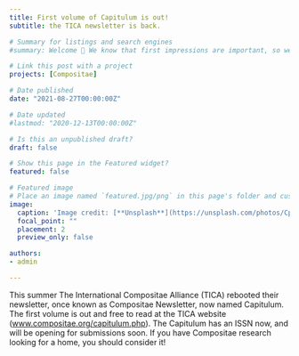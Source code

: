 ```yaml
---
title: First volume of Capitulum is out!
subtitle: the TICA newsletter is back.

# Summary for listings and search engines
#summary: Welcome 👋 We know that first impressions are important, so we've populated your new site with some initial content to help you get familiar with everything in no time.

# Link this post with a project
projects: [Compositae]

# Date published
date: "2021-08-27T00:00:00Z"

# Date updated
#lastmod: "2020-12-13T00:00:00Z"

# Is this an unpublished draft?
draft: false

# Show this page in the Featured widget?
featured: false

# Featured image
# Place an image named `featured.jpg/png` in this page's folder and customize its options here.
image:
  caption: 'Image credit: [**Unsplash**](https://unsplash.com/photos/CpkOjOcXdUY)'
  focal_point: ""
  placement: 2
  preview_only: false

authors:
- admin

---
```


This summer The International Compositae Alliance (TICA) rebooted their newsletter, once known as Compositae Newsletter, now named Capitulum. The first volume is out and free to read at the TICA website (www.compositae.org/capitulum.php). The Capitulum has an ISSN now, and will be opening for submissions soon. If you have Compositae research looking for a home, you should consider it!
